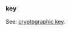 ### key

<p class="c8"><span>See: </span><span class="c2"><a class="c3" href="#h.53rzpn1yn6q7">cryptographic key</a></span><span class="c0">.</span></p>